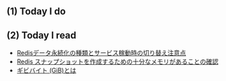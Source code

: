 ## (1) Today I do

## (2) Today I read

- [Redisデータ永続化の種類とサービス稼動時の切り替え注意点](https://qiita.com/KurosawaTsuyoshi/items/f7d74f2c60df188dbd6d)
- [Redis スナップショットを作成するための十分なメモリがあることの確認](https://docs.aws.amazon.com/ja_jp/AmazonElastiCache/latest/UserGuide/BestPractices.BGSAVE.html)
- [ギビバイト (GiB)とは](http://wa3.i-3-i.info/word11062.html)